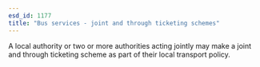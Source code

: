 ```yaml
---
esd_id: 1177
title: "Bus services - joint and through ticketing schemes"
---
```


A local authority or two or more authorities acting jointly may make a joint and through ticketing scheme as part of their local transport policy.

